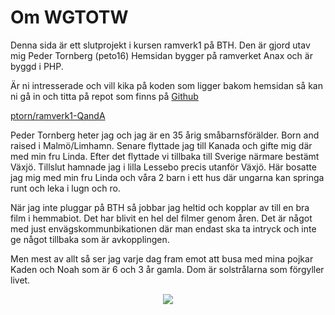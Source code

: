 ---
...
Om WGTOTW
=========================

Denna sida är ett slutprojekt i kursen ramverk1 på BTH.
Den är gjord utav mig Peder Tornberg (peto16)
Hemsidan bygger på ramverket Anax och är byggd i PHP.

Är ni intresserade och vill kika på koden som ligger bakom hemsidan så kan ni gå in och titta på repot som finns på [Github](https://github.com)

[ptorn/ramverk1-QandA](https://github.com/ptorn/ramverk1-QandA)


Peder Tornberg heter jag och jag är en 35 årig småbarnsförälder. Born and raised i Malmö/Limhamn. Senare flyttade jag till Kanada och gifte mig där med min fru Linda. Efter det flyttade vi tillbaka till Sverige närmare bestämt Växjö. Tillslut hamnade jag i lilla Lessebo precis utanför Växjö. Här bosatte jag mig med min fru Linda och våra 2 barn i ett hus där ungarna kan springa runt och leka i lugn och ro.

När jag inte pluggar på BTH så jobbar jag heltid och kopplar av till en bra film i hemmabiot. Det har blivit en hel del filmer genom åren. Det är något med just envägskommunbikationen där man endast ska ta intryck och inte ge något tillbaka som är avkopplingen.

Men mest av allt så ser jag varje dag fram emot att busa med mina pojkar Kaden och Noah som är 6 och 3 år gamla. Dom är solstrålarna som förgyller livet.

<p align="center">
<img src="../htdocs/image/me.jpg?w=450">
</p>
